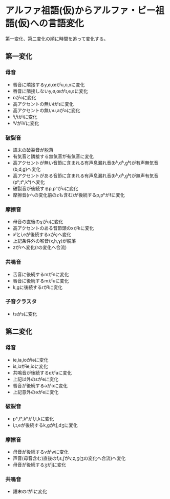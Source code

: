 # アルファ祖語(仮)からアルファ・ビー祖語(仮)への言語変化
第一変化、第二変化の順に時間を追って変化する。

## 第一変化

### 母音

* 唇音に隣接するy,ø,œがu,o,ɔに変化
* 唇音に隣接しないy,ø,œがɪ,e,ɛに変化
* ɒがɔに変化
* 高アクセントの無いiがɪに変化
* 高アクセントの無いu,aがəに変化
* ʲi,ʲɨがiに変化
* ʲVがiVに変化

### 破裂音

* 語末の破裂音が脱落
* 有気音と隣接する無気音が有気音に変化
* 高アクセントが無い音節に含まれる有声息漏れ音(bʱ,dʱ,gʱ)が有声無気音(b,d,g)へ変化
* 高アクセントがある音節に含まれる有声息漏れ音(bʱ,dʱ,gʱ)が無声有気音(pʰ,tʰ,kʰ)へ変化
* 破裂音が後続するp,pʰがuに変化
* 摩擦音(ɾへの変化前のzも含む)が後続するp,pʰがfに変化

### 摩擦音

* 母音の直後のɣがuに変化
* 高アクセントのある音節頭のxがkに変化
* xʲとi,eが後続するxがçへ変化
* 上記条件外の喉音(x,h,ɣ)が脱落
* zがɾへ変化(ɾの変化へ合流)

### 共鳴音

* 舌音に後続するmがnに変化
* 唇音に後続するmがuに変化
* k,gに後続するɾがlに変化

### 子音クラスタ

* tsがsに変化

## 第二変化

### 母音

* ie,ia,ioがiəに変化
* iɛ,iɔがie,ioに変化
* 共鳴音が後続するɛがaに変化
* 上記以外のɛがeに変化
* 唇音が後続するəがoに変化
* 上記意外のəがeに変化

### 破裂音

* pʰ,tʰ,kʰがf,t,kに変化
* i,ɪ,eが後続するk,gがtʃ,dʒに変化

### 摩擦音

* 母音が後続するvがwに変化
* 声音(母音含む)直後のf,s,ʃがv,z,ʒ(ʒの変化へ合流)へ変化
* 母音が後続するʒがjに変化

### 共鳴音

* 語末のɾがlに変化
